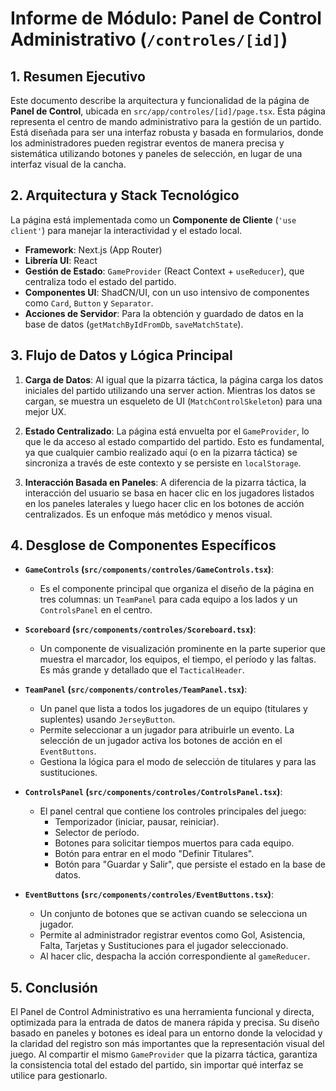 # Informe de Módulo: Panel de Control Administrativo (`/controles/[id]`)

## 1. Resumen Ejecutivo

Este documento describe la arquitectura y funcionalidad de la página de **Panel de Control**, ubicada en `src/app/controles/[id]/page.tsx`. Esta página representa el centro de mando administrativo para la gestión de un partido. Está diseñada para ser una interfaz robusta y basada en formularios, donde los administradores pueden registrar eventos de manera precisa y sistemática utilizando botones y paneles de selección, en lugar de una interfaz visual de la cancha.

## 2. Arquitectura y Stack Tecnológico

La página está implementada como un **Componente de Cliente** (`'use client'`) para manejar la interactividad y el estado local.

- **Framework**: Next.js (App Router)
- **Librería UI**: React
- **Gestión de Estado**: `GameProvider` (React Context + `useReducer`), que centraliza todo el estado del partido.
- **Componentes UI**: ShadCN/UI, con un uso intensivo de componentes como `Card`, `Button` y `Separator`.
- **Acciones de Servidor**: Para la obtención y guardado de datos en la base de datos (`getMatchByIdFromDb`, `saveMatchState`).

## 3. Flujo de Datos y Lógica Principal

1.  **Carga de Datos**: Al igual que la pizarra táctica, la página carga los datos iniciales del partido utilizando una server action. Mientras los datos se cargan, se muestra un esqueleto de UI (`MatchControlSkeleton`) para una mejor UX.

2.  **Estado Centralizado**: La página está envuelta por el `GameProvider`, lo que le da acceso al estado compartido del partido. Esto es fundamental, ya que cualquier cambio realizado aquí (o en la pizarra táctica) se sincroniza a través de este contexto y se persiste en `localStorage`.

3.  **Interacción Basada en Paneles**: A diferencia de la pizarra táctica, la interacción del usuario se basa en hacer clic en los jugadores listados en los paneles laterales y luego hacer clic en los botones de acción centralizados. Es un enfoque más metódico y menos visual.

## 4. Desglose de Componentes Específicos

-   **`GameControls` (`src/components/controles/GameControls.tsx`)**:
    -   Es el componente principal que organiza el diseño de la página en tres columnas: un `TeamPanel` para cada equipo a los lados y un `ControlsPanel` en el centro.

-   **`Scoreboard` (`src/components/controles/Scoreboard.tsx`)**:
    -   Un componente de visualización prominente en la parte superior que muestra el marcador, los equipos, el tiempo, el período y las faltas. Es más grande y detallado que el `TacticalHeader`.

-   **`TeamPanel` (`src/components/controles/TeamPanel.tsx`)**:
    -   Un panel que lista a todos los jugadores de un equipo (titulares y suplentes) usando `JerseyButton`.
    -   Permite seleccionar a un jugador para atribuirle un evento. La selección de un jugador activa los botones de acción en el `EventButtons`.
    -   Gestiona la lógica para el modo de selección de titulares y para las sustituciones.

-   **`ControlsPanel` (`src/components/controles/ControlsPanel.tsx`)**:
    -   El panel central que contiene los controles principales del juego:
        -   Temporizador (iniciar, pausar, reiniciar).
        -   Selector de período.
        -   Botones para solicitar tiempos muertos para cada equipo.
        -   Botón para entrar en el modo "Definir Titulares".
        -   Botón para "Guardar y Salir", que persiste el estado en la base de datos.

-   **`EventButtons` (`src/components/controles/EventButtons.tsx`)**:
    -   Un conjunto de botones que se activan cuando se selecciona un jugador.
    -   Permite al administrador registrar eventos como Gol, Asistencia, Falta, Tarjetas y Sustituciones para el jugador seleccionado.
    -   Al hacer clic, despacha la acción correspondiente al `gameReducer`.

## 5. Conclusión

El Panel de Control Administrativo es una herramienta funcional y directa, optimizada para la entrada de datos de manera rápida y precisa. Su diseño basado en paneles y botones es ideal para un entorno donde la velocidad y la claridad del registro son más importantes que la representación visual del juego. Al compartir el mismo `GameProvider` que la pizarra táctica, garantiza la consistencia total del estado del partido, sin importar qué interfaz se utilice para gestionarlo.
